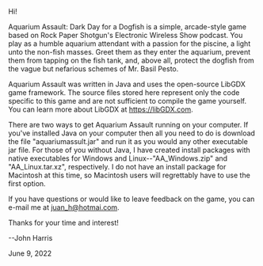Hi!

Aquarium Assault: Dark Day for a Dogfish is a simple, arcade-style game based on Rock Paper Shotgun's Electronic Wireless Show podcast.  You play as a humble aquarium attendant with a passion for the piscine, a light unto the non-fish masses.  Greet them as they enter the aquarium, prevent them from tapping on the fish tank, and, above all, protect the dogfish from the vague but nefarious schemes of Mr. Basil Pesto.

Aquarium Assault was written in Java and uses the open-source LibGDX game framework.  The source files stored here represent only the code specific to this game and are not sufficient to compile the game yourself.  You can learn more about LibGDX at https://libGDX.com.

There are two ways to get Aquarium Assault running on your computer.  If you've installed Java on your computer then all you need to do is download the file "aquariumassult.jar" and run it as you would any other executable jar file.  For those of you without Java, I have created install packages with native executables for Windows and Linux--"AA_Windows.zip" and "AA_Linux.tar.xz", respectively.  I do not have an install package for Macintosh at this time, so Macintosh users will regrettably have to use the first option.

If you have questions or would like to leave feedback on the game, you can e-mail me at juan_h@hotmai.com.

Thanks for your time and interest!

--John Harris

June 9, 2022
